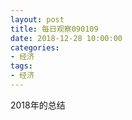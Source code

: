 ```yaml
---
layout: post
title: 每日观察090109
date: 2018-12-28 10:00:00
categories:
- 经济
tags:
- 经济
---
```


2018年的总结

